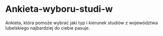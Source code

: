# Ankieta-wyboru-studi-w
Ankieta, która pomoże wybrać jaki typ i kierunek studiów z województwa lubelskiego najbardziej do ciebie pasuje.
